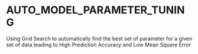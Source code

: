 # AUTO_MODEL_PARAMETER_TUNING
Using Grid Search to automatically find the best set of parameter for a given set of data leading to High Prediction Accuracy and Low Mean Square Error
